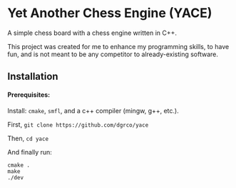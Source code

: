 # Yet Another Chess Engine (YACE)
A simple chess board with a chess engine written in C++.

This project was created for me to enhance my programming skills, to have fun, and is not meant to be any competitor to already-existing software.


## Installation
#### Prerequisites:
Install: `cmake`, `smfl`, and a c++ compiler (mingw, g++, etc.).

First, `git clone https://github.com/dgrco/yace`

Then, `cd yace`

And finally run:
```
cmake .
make
./dev
```
